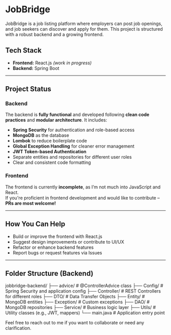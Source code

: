 # JobBridge

JobBridge is a job listing platform where employers can post job openings, and job seekers can discover and apply for them. This project is structured with a robust backend and a growing frontend.

## Tech Stack

- **Frontend:** React.js *(work in progress)*
- **Backend:** Spring Boot

---

## Project Status

### Backend

The backend is **fully functional** and developed following **clean code practices** and **modular architecture**. It includes:

- **Spring Security** for authentication and role-based access
- **MongoDB** as the database
- **Lombok** to reduce boilerplate code
- **Global Exception Handling** for cleaner error management
- **JWT Token-based Authentication**
- Separate entities and repositories for different user roles
- Clear and consistent code formatting

### Frontend

The frontend is currently **incomplete**, as I’m not much into JavaScript and React.  
If you're proficient in frontend development and would like to contribute – **PRs are most welcome!** 

---

## How You Can Help

- Build or improve the frontend with React.js
- Suggest design improvements or contribute to UI/UX
- Refactor or enhance backend features
- Report bugs or request features via Issues

---

## Folder Structure (Backend)

jobbridge-backend/
├── advice/ # @ControllerAdvice class
├── Config/ # Spring Security and application config
├── Controller/ # REST Controllers for different roles
├── DTO/ # Data Transfer Objects
├── Entity/ # MongoDB entities
├── Exception/ # Custom exceptions 
├── DAO/ # MongoDB repositories
├── Service/ # Business logic layer
├── Utils/ # Utility classes (e.g., JWT, mappers)
└── main.java # Application entry point

Feel free to reach out to me if you want to collaborate or need any clarification.
